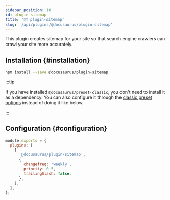 ```yaml
---
sidebar_position: 10
id: plugin-sitemap
title: '📦 plugin-sitemap'
slug: '/api/plugins/@docusaurus/plugin-sitemap'
---
```


This plugin creates sitemap for your site so that search engine crawlers can crawl your site more accurately.

## Installation {#installation}

```bash npm2yarn
npm install --save @docusaurus/plugin-sitemap
```

:::tip

If you have installed `@docusaurus/preset-classic`, you don't need to install it as a dependency. You can also configure it through the [classic preset options](presets.md#docusauruspreset-classic) instead of doing it like below.

:::

## Configuration {#configuration}

```js title="docusaurus.config.js"
module.exports = {
  plugins: [
    [
      '@docusaurus/plugin-sitemap',
      {
        changefreq: 'weekly',
        priority: 0.5,
        trailingSlash: false,
      },
    ],
  ],
};
```
